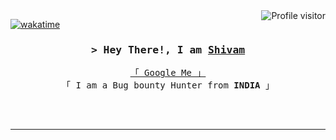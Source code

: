 

<a href="https://komarev.com/ghpvc/?username=Sd-Shiivam">
  <img align="right" src="https://komarev.com/ghpvc/?username=Sd-Shiivam&label=Visitors&color=0e75b6&style=flat" alt="Profile visitor" />
</a>


[![wakatime](https://wakatime.com/badge/user/eebb3dd8-d9b2-40de-9b88-6fd6cac99dbc.svg)](https://wakatime.com/@eebb3dd8-d9b2-40de-9b88-6fd6cac99dbc)

<!-- Intro  -->
<h3 align="center">
        <samp>&gt; Hey There!, I am
                <b><a href="#">Shivam</a></b>
        </samp>
</h3>


<p align="center"> 
  <samp>
    <a href="https://www.google.com/search?q=Sd-Shiivam+Shivam-Singh"  >「 Google Me 」</a>
    <br>
    「 I am a Bug bounty Hunter from <b> INDIA </b> 」
    <br>
    <br>
  </samp>
</p>

<p align="center">
<br/>
<hr/>
<!--

[![linkedin](https://img.shields.io/badge/sd--shiivam-0A66C2?style=for-the-badge&logo=linkedin&logoColor=white)](https://www.linkedin.com/in/sd-shiivam/) 
[![Instagram](https://img.shields.io/badge/sd--shiivam-E4405F?style=for-the-badge&logo=instagram&logoColor=white)](https://www.instagram.com/sd-shiivam/)
[![Twitter](https://img.shields.io/badge/sd__shiivam-1DA1F2?style=for-the-badge&logo=twitter&logoColor=white)](https://twitter.com/sd_shiivam)
[![Discord](https://img.shields.io/badge/Discord-5865F2?style=for-the-badge&logo=discord&logoColor=white)](https://discord.com/users/KingShivamSingh#6071)
-->
</p>

